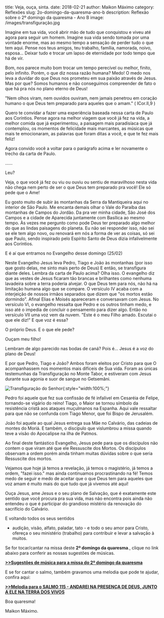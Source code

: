 ﻿title: Veja, ouça, sinta.
date: 2018-02-21
author: Maikon Máximo
category: Reflexões
slug: 2o-domingo-da-quaresma-ano-b
description: Reflexão sobre o 2º domingo da quaresma - Ano B
image: /images/transfiguração.jpg

Imagine em tua vida, você abrir mão de tudo que conquistou e viveu até agora para seguir um homem.
Imagine sua vida sendo tomada por uma vontade enorme, mas ao mesmo tempo a sensação de perder tudo o que tem aqui.
Pense nos teus amigos, teu trabalho, família, namorada, noivo, esposa...
Deixar tudo e trocar um lapso de eternidade por todo tempo que há de vir. 

Bom, nos parece muito bom trocar um tempo perecível ou melhor, finito, pelo infinito. Porém, o que diz nossa razão humana? Medo!
O medo nos leva a duvidar do que Deus nos prometeu em sua paixão através de Jesus. Mas por que? Somos humanos e não conseguimos compreender de fato o que há pra nós no plano eterno de Deus! 

"Nem olhos viram, nem ouvidos ouviram, nem jamais penetrou em coração humano o que Deus tem preparado para aqueles que o amam." ( ICor.II,9 )

Quero te convidar a fazer uma experiência baseada nessa carta de Paulo aos Coríntios. Pense agora na melhor viagem que você já fez na vida, a melhor comida que já experimentou, a paisagem mais paradisíaca que já contemplou, os momentos de felicidade mais marcantes, as músicas que mais te emocionaram, as palavras que foram ditas a você, e que te fez mais feliz! 

Agora convido você a voltar para o parágrafo acima e ler novamente o trecho da carta de Paulo.

......


Leu? 


Veja, o que você já fez  ou viu ou ouviu ou sentiu de maravilhoso nesta vida não chega nem perto de ser o que Deus tem preparado pra você! Ele só pede que o Ame! 

Eu gosto muito de subir às montanhas da Serra da Mantiqueira aqui no interior de São Paulo. Me encanta demais olhar o Vale do Paraíba das montanhas de Campos do Jordão. Da pra ver minha cidade, São José dos Campos e a cidade de Aparecida juntamente com Basílica ao mesmo tempo. 
Às vezes me pergunto como pode Deus ter preparado algo melhor do que as lindas paisagens do planeta. 
Eu não sei responder isso, não sei se ele tem algo novo, ou renovará em nós a forma de ver as coisas, só sei que Paulo, sendo inspirado pelo Espírito Santo de Deus dizia infalivelmente aos Coríntios.

E é aí que entramos no Evangelho desse domingo (25/02) 



Neste Evangelho Jesus leva Pedro, Tiago e João às montanhas (por isso que gosto delas, me sinto mais perto de Deus) E então, se transfigura diante deles. Lembra da carta de Paulo acima? Olha isso. O evangelho diz que as vestes de Jesus ficaram tão brancas e brilhantes como nenhuma lavadeira sobre a terra poderia alvejar. O que Deus tem para nós, não há na limitação humana algo que se compare. 
O versículo IV acaba com a interjeição de nossos irmãos separados que dizem que "os mortos estão dormindo". Afinal Elias e Moisés apareceram e conversavam com Jesus. 
No versículo VI, o evangelho ressalta que Pedro e os outros tinham medo, e isso até o impedia de concluir o pensamento para dizer algo. 
Então no versículo VII uma voz vem da nuvem. 
"Este é o meu Filho amado. Escutai o que ele diz!"
E que voz é essa? 

O próprio Deus. E o que ele pede? 

Ouçam meu filho! 

Lembram de algo parecido nas bodas de caná? 
Pois é...
Jesus é a voz do plano de Deus! 

E por que Pedro, Tiago e João? 
Ambos foram eleitos por Cristo para que O acompanhassem nos momentos mais difíceis de Sua vida. Foram as únicas testemunhas da Transfiguração no Monte Tabor, e estiveram com Jesus durante sua agonia e suor de sangue no Getsemâni.

![Transfiguração do Senhor](/images/transfiguração.jpg){:style="width:100%;"}


Pedro foi aquele que fez sua confissão de fé infalível em Cesaréia de Felipe, tornando-se vigário do reino!
Tiago, o  Maior se tornou símbolo da resistência cristã aos ataques muçulmanos na Espanha. Aqui vale ressaltar para que não se confunda com Tiago Menor, que foi Bispo de Jerusalém.

João foi aquele ao qual Jesus entrega sua Mãe no Calvário, das cadeias de montes do Moriá. E também, o discípulo que vislumbrou a missa quando teve a visão do Apocalipse na ilha de Patmos.

Ao final deste fantástico Evangelho, Jesus pede para que os discípulos não contem o que viram até que ele Ressuscite dos Mortos. 
Os discípulos observam a ordem porém ainda tinham muitas dúvidas sobre o que seria Ressuscite dos mortos. 

Vejamos que hoje já temos a revelação, já temos o magistério, já temos a ordem, "fazei isso." mas ainda continuamos procrastinando na fé! Temos medo de seguir e medo de aceitar que o que Deus tem para aqueles que voz amam é muito mais do que tudo que já vivemos até aqui! 

Ouça Jesus, ame Jesus e o seu plano de  Salvação, que é exatamente este sentido que você procura pra sua vida, mas não encontra pois ainda não entendeu o que é participar do grandioso mistério da renovação do sacrifício do Calvário. 

E voltando todos os seus sentidos
- audição, visão, alfato, paladar, tato -
e todo o seu amor para Cristo,
ofereça o seu ministério (trabalho) para contribuir e levar a salvação à muitos.

Se for tocar/cantar na missa deste **2º domingo da quaresma**., clique no link abaixo para conferir as nossas sugestões de músicas.

**[>>Sugestões de música para a missa do 2º domingo da quaresma](https://musicasparamissa.com.br/sugestoes-para/2o-domingo-da-quaresma-ano-b/)**

E se for cantar o salmo, também gravamos uma melodia que pode te ajudar, confira aqui:

**[>>Melodia para o SALMO 115 - ANDAREI NA PRESENÇA DE DEUS, JUNTO A ELE NA TERRA DOS VIVOS](https://musicasparamissa.com.br/musica/salmo-115-andarei-na-presenca-de-deus-junto-ele-na-terra-dos-vivos/)**

Boa quaresma!

Maikon Máximo.

